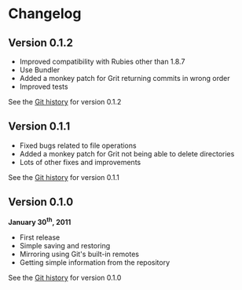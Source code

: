 # Changelog

## Version 0.1.2

 * Improved compatibility with Rubies other than 1.8.7
 * Use Bundler
 * Added a monkey patch for Grit returning commits in wrong order
 * Improved tests

 See the [Git history](https://github.com/koraktor/silo/compare/0.1.1...0.1.2)
 for version 0.1.2

## Version 0.1.1

 * Fixed bugs related to file operations
 * Added a monkey patch for Grit not being able to delete directories
 * Lots of other fixes and improvements

 See the [Git history](https://github.com/koraktor/silo/compare/0.1.0...0.1.1)
 for version 0.1.1

## Version 0.1.0

 **January 30<sup>th</sup>, 2011**

 * First release
 * Simple saving and restoring
 * Mirroring using Git's built-in remotes
 * Getting simple information from the repository

 See the [Git history](https://github.com/koraktor/silo/commits/0.1.0) for
 version 0.1.0
